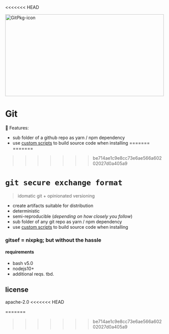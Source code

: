 <<<<<<< HEAD
 
<img alt="GitPkg-icon" src="docs/.vuepress/public/cover.svg" width="100%" height="260px">

# Git

:unicorn: Features:

- sub folder of a github repo as yarn / npm dependency
- use [custom scripts](#) to build source code when installing
=======
=======
>>>>>>> be714ae1c9e8cc73e6ae566a60202027d0a405a9

# `git secure exchange format`

> idomatic git + opinionated versioning 

- create artifacts suitable for distribution 
- deterministic
- semi-reproducible (*depending on how closely you follow*)
- sub folder of any git repo as yarn / npm dependency
- use [custom scripts](#) to build source code when installing

### gitsef = nixpkg; but without the hassle

#### requirements

- bash v5.0
- nodejs10+
- additional reqs. tbd.

## license 

apache-2.0
<<<<<<< HEAD
 
=======

>>>>>>> be714ae1c9e8cc73e6ae566a60202027d0a405a9
